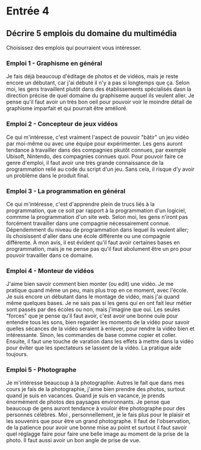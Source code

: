 # Entrée 4
## Décrire 5 emplois du domaine du multimédia
Choisissez des emplois qui pourraient vous intéresser. 

### Emploi 1 - Graphisme en général

Je fais déjà beaucoup d'éditage de photos et de vidéos, mais je reste encore un débutant, car j'ai débuté il n'y a pas si longtemps que ça. Selon moi, les gens travaillent plutôt dans des établissements spécialisés dasn la direction précise de quel domaine du graphiseme auquel ils veulent aller. Je pense qu'il faut avoir un très bon oeil pour pouvoir voir le moindre détail de graphisme imparfait et qui pourrait être amélioré.    

### Emploi 2 - Concepteur de jeux vidéos
Ce qui m'intéresse, c'est vraiment l'aspect de pouvoir "bâtir" un jeu vidéo par moi-même ou avec une équipe pour expérimenter. Les gens auront tendance à travailler dans des compagnies pkutôt connues, par exemple Ubisoft, Nintendo, des compagnies connues quoi. Pour pouvoir faire ce genre d'emploi, il faut avoir une très grande connaissance de la programmation relié au code du script d'un jeu. Sans cela, il risque d'y avoir un problème dans le produit final.

### Emploi 3 - La programmation en général
Ce qui m'intéresse, c'est d'apprendre plein de trucs liés à la programmation, que ce soit par rapport à la programmation d'un logiciel, commme la programmation d'un site web. Selon moi, les gens n'iront pas forcément travailler dans une compagnie nécessairement connue. Dépendemment du niveau de programmation dans lequel ils veulent aller; ils choisissent d'aller dans une école différente ou une compagnie différente. À mon avis, il est évident qu'il faut avoir certaines bases en programmation, mais je ne pense pas qu'il faut abolument être un pro pour pouvoir travailler dans ce domaine. 

### Emploi 4 - Monteur de vidéos
J'aime bien savoir comment bien monter (ou edit) une vidéo. Je me pratique quand même un peu, mais plus trop en ce moment, avec l'école. Je suis encore un débutant dans le montage de vidéo, mais j'ai quand même quelques bases. Je ne sais pas si les gens qui en ont fait leur métier sont passés par des écoles ou non, mais j'imagine que oui. Les seules "forces" que je pense qu'il faut avoir, c'est avoir une bonne ouïe pour entendre tous les sons, bien regarder les moments de la vidéo pour savoir quelles sécances de la vidéo seraient à enlever, pour rendre la vidéo bien et intéressante. Sinon, les commandes de base comme copier et coller. Ensuite, il faut une touche de varation dans les effets à mettre dans la vidéo pour éviter que les spectateurs se lassent de la vidéo. La pratique aide toujours.

### Emploi 5 - Photographe
Je m'intéresse beaucoup à la photographie. Autres le fait que dans mes cours je fais de la photographie, j'aime bien prendre des photos, surtout quand je suis en vacances. Quand je suis en vacance, je prends énormément de photos des paysages environnants. Je pense que beaucoup de gens auront tendance à vouloir être photographe pour des personnes célèbres. Moi , personnellement, je le fais plus pour le plaisir et les souvenirs que pour être un grand photographe. Il faut de l'observation, de la patience pour avoir une bonne mise au point et surtout il faut savoir quel réglagge faire pour faire une belle image au moment de la prise de la photo. Il faut aussi avoir un bon angle de prise de vue.


